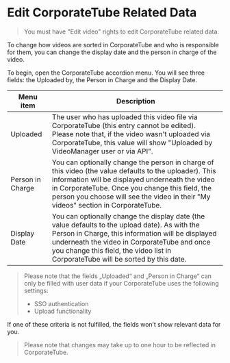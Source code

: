 # Edit CorporateTube Related Data

> You must have "Edit video" rights to edit CorporateTube related data.



To change how videos are sorted in CorporateTube and who is responsible for them, you can change the display date and the person in charge of the video.

To begin, open the CorporateTube accordion menu. You will see three fields: the Uploaded by, the Person in Charge and the Display Date. 

| Menu item        | Description                                                                                                                                                                                                                                                                                      |
|------------------|--------------------------------------------------------------------------------------------------------------------------------------------------------------------------------------------------------------------------------------------------------------------------------------------------|
| Uploaded         | The user who has uploaded this video file via CorporateTube (this entry cannot be edited).<br>Please note that, if the video wasn't uploaded via CorporateTube, this value will show "Uploaded by VideoManager user or via API".                                                                 |
| Person in Charge | You can optionally change the person in charge of this video (the value defaults to the uploader). This information will be displayed underneath the video in CorporateTube. Once you change this field, the person you choose will see the video in their "My videos" section in CorporateTube. |
| Display Date     | You can optionally change the display date (the value defaults to the upload date). As with the Person in Charge, this information will be displayed underneath the video in CorporateTube and once you change this field, the video list in CorporateTube will be sorted by this date.          |

> Please note that the fields „Uploaded“ and „Person in Charge“ can only be filled with user data if your CorporateTube uses the following settings: 
> - SSO authentication
> - Upload functionality

If one of these criteria is not fulfilled, the fields won’t show relevant data for you.

>Please note that changes may take up to one hour to be reflected in CorporateTube.

